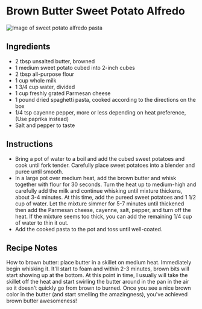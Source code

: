 # Brown Butter Sweet Potato Alfredo

![Image of sweet potato alfredo pasta](https://i.imgur.com/1pMhnAJ.jpg)

## Ingredients
* 2 tbsp unsalted butter, browned
* 1 medium sweet potato cubed into 2-inch cubes
* 2 tbsp all-purpose flour
* 1 cup whole milk
* 1 3/4 cup water, divided
* 1 cup freshly grated Parmesan cheese
* 1 pound dried spaghetti pasta, cooked according to the directions on the box
* 1/4 tsp cayenne pepper, more or less depending on heat preference, (Use paprika instead)
* Salt and pepper to taste

## Instructions
* Bring a pot of water to a boil and add the cubed sweet potatoes and cook until fork tender. Carefully place sweet potatoes into a blender and puree until smooth.
* In a large pot over medium heat, add the brown butter and whisk together with flour for 30 seconds. Turn the heat up to medium-high and carefully add the milk and continue whisking until mixture thickens, about 3-4 minutes. At this time, add the pureed sweet potatoes and 1 1/2 cup of water. Let the mixture simmer for 5-7 minutes until thickened then add the Parmesan cheese, cayenne, salt, pepper, and turn off the heat. If the mixture seems too thick, you can add the remaining 1/4 cup of water to thin it out.
* Add the cooked pasta to the pot and toss until well-coated.

## Recipe Notes
How to brown butter: place butter in a skillet on medium heat. Immediately begin whisking it. It'll start to foam and within 2-3 minutes, brown bits will start showing up at the bottom. At this point in time, I usually will take the skillet off the heat and start swirling the butter around in the pan in the air so it doesn't quickly go from brown to burned. Once you see a nice brown color in the butter (and start smelling the amazingness), you've achieved brown butter awesomeness!
